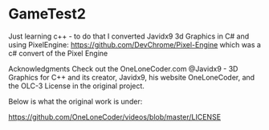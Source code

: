 # GameTest2

Just learning c++ - to do that I converted Javidx9 3d Graphics in C# and using PixelEngine: https://github.com/DevChrome/Pixel-Engine which was a c# convert of the Pixel Engine

Acknowledgments
Check out the OneLoneCoder.com @Javidx9 - 3D Graphics for C++ and its creator, Javidx9, his website OneLoneCoder, and the OLC-3 License in the original project.

Below is what the original work is under:

https://github.com/OneLoneCoder/videos/blob/master/LICENSE
